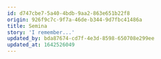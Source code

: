 ```yaml
---
id: d747cbe7-5a40-4bdb-9aa2-863e651b22f8
origin: 926f9c7c-9f7a-46de-b344-9d7fbc41486a
title: Semina
story: 'I remember...'
updated_by: bda87674-cd7f-4e3d-8598-650708e299ee
updated_at: 1642526049
---
```

